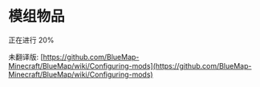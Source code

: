 # 模组物品

正在进行 20%

未翻译版: [https://github.com/BlueMap-Minecraft/BlueMap/wiki/Configuring-mods](https://github.com/BlueMap-Minecraft/BlueMap/wiki/Configuring-mods)
